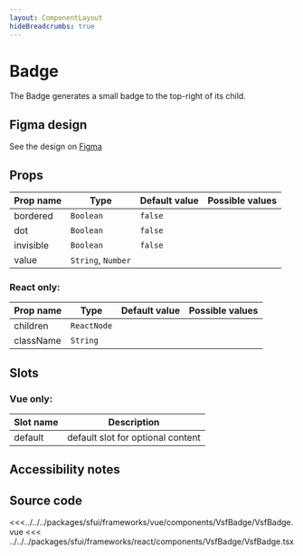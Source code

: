 ```yaml
---
layout: ComponentLayout
hideBreadcrumbs: true
---
```

# Badge

The Badge generates a small badge to the top-right of its child.

<Generate />

## Figma design

See the design on [Figma](https://www.figma.com/file/CWOkbpne0tDpSenT4ZEUTQ/%F0%9F%9B%A0-SFUI-2.0-%7C-Development?node-id=16643%3A48728)

## Props

| Prop name | Type               | Default value | Possible values |
| --------- | ------------------ | ------------- | --------------- |
| bordered  | `Boolean`          | `false`       |                 |
| dot       | `Boolean`          | `false`       |                 |
| invisible | `Boolean`          | `false`       |                 |
| value     | `String`, `Number` |               |                 |

### React only:

| Prop name | Type        | Default value | Possible values |
| --------- | ----------- | ------------- | --------------- |
| children  | `ReactNode` |               |                 |
| className | `String`    |               |                 |

## Slots

### Vue only:

| Slot name |            Description            |
| --------- | :-------------------------------: |
| default   | default slot for optional content |

## Accessibility notes

## Source code

<<<../../../packages/sfui/frameworks/vue/components/VsfBadge/VsfBadge.vue
<<< ../../../packages/sfui/frameworks/react/components/VsfBadge/VsfBadge.tsx
